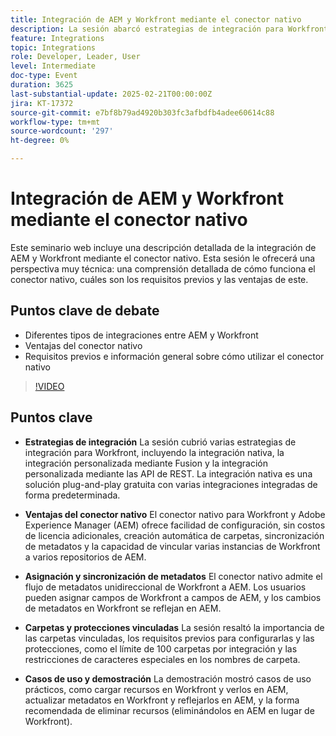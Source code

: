 ```yaml
---
title: Integración de AEM y Workfront mediante el conector nativo
description: La sesión abarcó estrategias de integración para Workfront, las ventajas del conector nativo con AEM, la asignación y sincronización de metadatos, las carpetas y protecciones vinculadas y los casos de uso prácticos demostrados a través de una demostración en directo.
feature: Integrations
topic: Integrations
role: Developer, Leader, User
level: Intermediate
doc-type: Event
duration: 3625
last-substantial-update: 2025-02-21T00:00:00Z
jira: KT-17372
source-git-commit: e7bf8b79ad4920b303fc3afbdfb4adee60614c88
workflow-type: tm+mt
source-wordcount: '297'
ht-degree: 0%

---
```



# Integración de AEM y Workfront mediante el conector nativo

Este seminario web incluye una descripción detallada de la integración de AEM y Workfront mediante el conector nativo. Esta sesión le ofrecerá una perspectiva muy técnica: una comprensión detallada de cómo funciona el conector nativo, cuáles son los requisitos previos y las ventajas de este.

## Puntos clave de debate

* Diferentes tipos de integraciones entre AEM y Workfront
* Ventajas del conector nativo
* Requisitos previos e información general sobre cómo utilizar el conector nativo

>[!VIDEO](https://video.tv.adobe.com/v/3444451/?learn=on&enablevpops)

## Puntos clave

* **Estrategias de integración** La sesión cubrió varias estrategias de integración para Workfront, incluyendo la integración nativa, la integración personalizada mediante Fusion y la integración personalizada mediante las API de REST. La integración nativa es una solución plug-and-play gratuita con varias integraciones integradas de forma predeterminada.

* **Ventajas del conector nativo** El conector nativo para Workfront y Adobe Experience Manager (AEM) ofrece facilidad de configuración, sin costos de licencia adicionales, creación automática de carpetas, sincronización de metadatos y la capacidad de vincular varias instancias de Workfront a varios repositorios de AEM.

* **Asignación y sincronización de metadatos** El conector nativo admite el flujo de metadatos unidireccional de Workfront a AEM. Los usuarios pueden asignar campos de Workfront a campos de AEM, y los cambios de metadatos en Workfront se reflejan en AEM.

* **Carpetas y protecciones vinculadas** La sesión resaltó la importancia de las carpetas vinculadas, los requisitos previos para configurarlas y las protecciones, como el límite de 100 carpetas por integración y las restricciones de caracteres especiales en los nombres de carpeta.

* **Casos de uso y demostración** La demostración mostró casos de uso prácticos, como cargar recursos en Workfront y verlos en AEM, actualizar metadatos en Workfront y reflejarlos en AEM, y la forma recomendada de eliminar recursos (eliminándolos en AEM en lugar de Workfront).